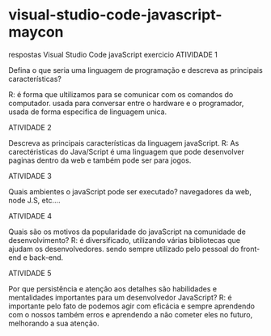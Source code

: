 # visual-studio-code-javascript-maycon
respostas Visual Studio Code javaScript exercicio
ATIVIDADE 1

Defina o que seria uma linguagem de programação e descreva as principais características? 

R: é forma que ultilizamos para se comunicar com os comandos do computador. usada para conversar entre o hardware e o programador, usada de forma especifica de linguagem unica.

ATIVIDADE 2

Descreva as principais características da linguagem javaScript.
R: As carectéristicas do Java/Script é uma linguagem que pode desenvolver paginas dentro da web e também pode ser para jogos.


ATIVIDADE 3

Quais ambientes o javaScript pode ser executado? navegadores da web, node J.S, etc....


ATIVIDADE 4

Quais são os motivos da popularidade do javaScript na comunidade de desenvolvimento?
R: é diversificado, utilizando várias bibliotecas que ajudam os desenvolvedores. sendo sempre utilizado pelo pessoal do front-end e back-end. 

ATIVIDADE 5

Por que persistência e atenção aos detalhes são habilidades e mentalidades importantes para um desenvolvedor JavaScript?
R: é importante pelo fato de podemos agir com eficácia e sempre aprendendo com o nossos também erros e aprendendo a não cometer eles no futuro, melhorando a sua atenção.

